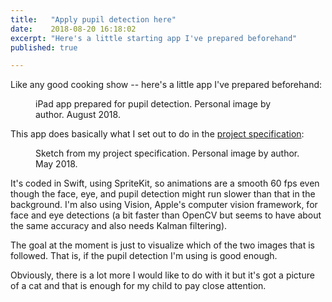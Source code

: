 ```yaml
---
title:   "Apply pupil detection here"
date:    2018-08-20 16:18:02
excerpt: "Here's a little starting app I've prepared beforehand"
published: true

---
```

Like any good cooking show -- here's a little app I've prepared beforehand:

<figure>
  <img src="{{ site.url }}{{ site.baseurl }}/assets/images/app-start.png" alt="">
  <figcaption>iPad app prepared for pupil detection. Personal image by author. August 2018.</figcaption>
</figure>

This app does basically what I set out to do in
the [project specification](https://lemonad.github.io/ui-for-infants/assets/pdf/jonas-nockert-specification-20180525.pdf):

<figure>
  <img src="{{ site.url }}{{ site.baseurl }}/assets/images/app-start.png" alt="">
  <figcaption>Sketch from my project specification. Personal image by author. May 2018.</figcaption>
</figure>

It's coded in Swift, using SpriteKit, so animations are a smooth 60 fps even
though the face, eye, and pupil detection might run slower than that in the
background. I'm also using Vision, Apple's computer vision framework, for
face and eye detections (a bit faster than OpenCV but seems to have about
the same accuracy and also needs Kalman filtering).

The goal at the moment is just to visualize which of the two images that is
followed. That is, if the pupil detection I'm using is good enough.

Obviously, there is a lot more I would like to do with it but it's got a
picture of a cat and that is enough for my child to pay close attention.

